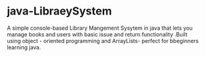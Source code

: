 # java-LibraeySystem
A simple  console-based Library Mangement Sysytem in java that lets you  manage books and users with basic issue and return functionality .Built using object - oriented programming and ArrayLists- perfect for bbeginners learning java.
